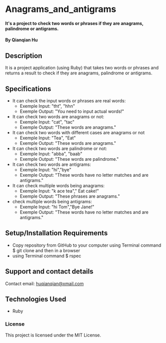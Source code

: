 # Anagrams_and_antigrams

#### It's a project to check two words or phrases if they are anagrams, palindrome or antigrams.

#### By Qianqian Hu

## Description
It is a project application (using Ruby) that takes two words or phrases and returns a result to check if they are anagrams, palindrome or antigrams.
## Specifications
* It can check the input words or phrases are real words:
  * Exemple Input: "tht", "hhn"
  * Exemple Output: "You need to input actual words!"
* It can check two words are anagrams or not:
  * Exemple Input: "cat", "tac"
  * Exemple Output: "These words are anagrams."
* It can check two words with different cases are anagrams or not
  * Exemple Input: "Tea", "Eat"
  * Exemple Output: "These words are anagrams."
* It can check two words are palindrome or not:
  * Exemple Input: "abba", "baab"
  * Exemple Output: "These words are palindrome."
* It can check two words are antigrams:
  * Exemple Input: "hi","bye"
  * Exemple Output: "These words have no letter matches and are antigrams."
* It can check multiple words being anagrams:
  * Exemple Input: "k ace tea"," Eat cake!"
  * Exemple Output: "These phrases are anagrams."
* check multiple words being antigrams:
  * Exemple Input: "hi Tom","Bye Jane!"
  * Exemple Output: "These words have no letter matches and are antigrams."

## Setup/Installation Requirements

* Copy repository from GitHub to your computer using Terminal command $ git clone and then in a browser
* using Terminal command $ rspec

## Support and contact details

Contact email: huqianqian@xmail.com

## Technologies Used

* Ruby

### License

This project is licensed under the MIT License.

